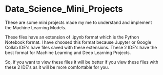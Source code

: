 # Data_Science_Mini_Projects
These are some mini projects made my me to understand and implement the Machine Learning Models.

These files have an extension of .ipynb format which is the Python Notebook format. I have choosed this format because Jupyter or Google
Collab IDE's have files saved with these extensions. These 2 IDE's have the best format for Machine Learning and Deep Learning Projects.

So, if you want to view these files it will be better if you view these files with these 2 IDE's as it will be more comfortable for you.
